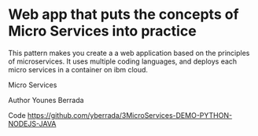 <h1>Web app that puts the concepts of Micro Services into practice</h1>
                            
This pattern makes you create a a web application based on the principles of microservices. It uses multiple coding languages, and deploys each micro services in a container on ibm cloud. 


Micro Services



Author
Younes Berrada 

Code
https://github.com/yberrada/3MicroServices-DEMO-PYTHON-NODEJS-JAVA

